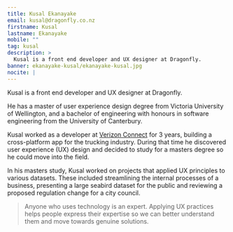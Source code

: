 ```yaml
---
title: Kusal Ekanayake
email: kusal@dragonfly.co.nz
firstname: Kusal
lastname: Ekanayake
mobile: ""
tag: kusal
description: >
  Kusal is a front end developer and UX designer at Dragonfly.  
banner: ekanayake-kusal/ekanayake-kusal.jpg
nocite: |
---
```


Kusal is a front end developer and UX designer at Dragonfly.  

<!--more-->

He has a master of user experience design degree from Victoria University of
Wellington, and a bachelor of engineering with honours in software engineering
from the University of Canterbury.

Kusal worked as a developer at
 [Verizon Connect](https://www.verizonconnect.com/nz/) for 3 years, building a
 cross-platform app for the trucking industry. During that time he discovered
 user experience (UX) design and decided to study for a masters degree so he
 could move into the field.

In his masters study, Kusal worked on projects that applied UX principles to
various datasets. These included streamlining the internal processes of a
business, presenting a large seabird dataset for the public and reviewing a
proposed regulation change for a city council.

> Anyone who uses technology is an expert. Applying UX practices helps people
 express their expertise so we can better understand them and move towards
 genuine solutions.
